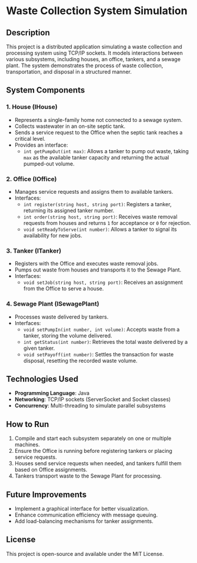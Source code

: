 # Waste Collection System Simulation

## Description
This project is a distributed application simulating a waste collection and processing system using TCP/IP sockets. It models interactions between various subsystems, including houses, an office, tankers, and a sewage plant. The system demonstrates the process of waste collection, transportation, and disposal in a structured manner.

## System Components

### 1. House (IHouse)
- Represents a single-family home not connected to a sewage system.
- Collects wastewater in an on-site septic tank.
- Sends a service request to the Office when the septic tank reaches a critical level.
- Provides an interface:
  - `int getPumpOut(int max)`: Allows a tanker to pump out waste, taking `max` as the available tanker capacity and returning the actual pumped-out volume.

### 2. Office (IOffice)
- Manages service requests and assigns them to available tankers.
- Interfaces:
  - `int register(string host, string port)`: Registers a tanker, returning its assigned tanker number.
  - `int order(string host, string port)`: Receives waste removal requests from houses and returns `1` for acceptance or `0` for rejection.
  - `void setReadyToServe(int number)`: Allows a tanker to signal its availability for new jobs.

### 3. Tanker (ITanker)
- Registers with the Office and executes waste removal jobs.
- Pumps out waste from houses and transports it to the Sewage Plant.
- Interfaces:
  - `void setJob(string host, string port)`: Receives an assignment from the Office to serve a house.

### 4. Sewage Plant (ISewagePlant)
- Processes waste delivered by tankers.
- Interfaces:
  - `void setPumpIn(int number, int volume)`: Accepts waste from a tanker, storing the volume delivered.
  - `int getStatus(int number)`: Retrieves the total waste delivered by a given tanker.
  - `void setPayoff(int number)`: Settles the transaction for waste disposal, resetting the recorded waste volume.

## Technologies Used
- **Programming Language**: Java
- **Networking**: TCP/IP sockets (ServerSocket and Socket classes)
- **Concurrency**: Multi-threading to simulate parallel subsystems

## How to Run
1. Compile and start each subsystem separately on one or multiple machines.
2. Ensure the Office is running before registering tankers or placing service requests.
3. Houses send service requests when needed, and tankers fulfill them based on Office assignments.
4. Tankers transport waste to the Sewage Plant for processing.

## Future Improvements
- Implement a graphical interface for better visualization.
- Enhance communication efficiency with message queuing.
- Add load-balancing mechanisms for tanker assignments.

## License
This project is open-source and available under the MIT License.

